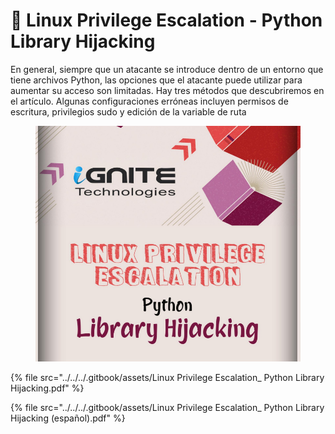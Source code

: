 # 🐍 Linux Privilege Escalation - Python Library Hijacking

En general, siempre que un atacante se introduce dentro de un entorno que tiene archivos Python, las opciones que el atacante puede utilizar para aumentar su acceso son limitadas. Hay tres métodos que descubriremos en el artículo. Algunas configuraciones erróneas incluyen permisos de escritura, privilegios sudo y edición de la variable de ruta



<figure><img src="../../../.gitbook/assets/Linux-Privilege-Escalation_-Python-Library-Hijacking-1-pdf.png" alt=""><figcaption></figcaption></figure>



{% file src="../../../.gitbook/assets/Linux Privilege Escalation_ Python Library Hijacking.pdf" %}



{% file src="../../../.gitbook/assets/Linux Privilege Escalation_ Python Library Hijacking (español).pdf" %}
